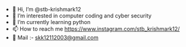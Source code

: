- 👋 Hi, I’m @stb-krishmark12
- 👀 I’m interested in computer coding and cyber security
- 🌱 I’m currently learning python
- 📫 How to reach me https://www.instagram.com/stb_krishmark12/
- 💌 Mail :- skk12112003@gmail.com

<!---
stb-krishmark12/stb-krishmark12 is a ✨ special ✨ repository because its `README.md` (this file) appears on your GitHub profile.
You can click the Preview link to take a look at your changes.
--->
